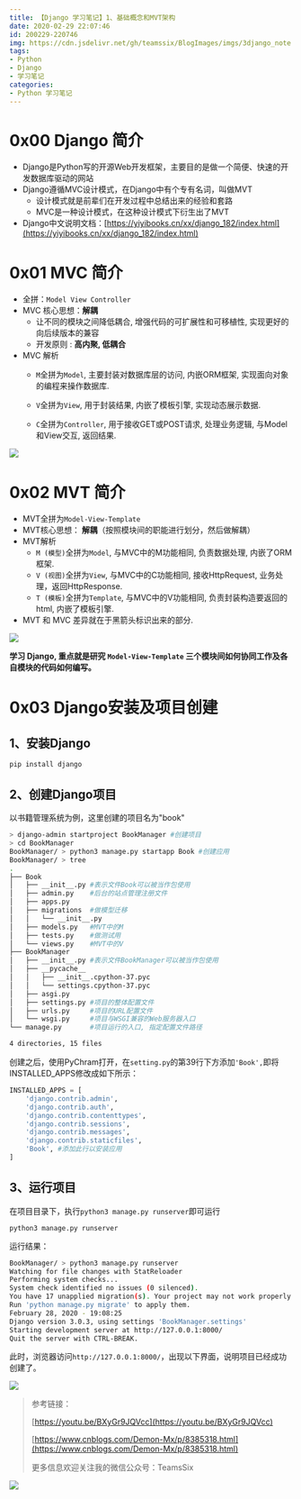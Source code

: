 ```yaml
---
title: 【Django 学习笔记】1、基础概念和MVT架构
date: 2020-02-29 22:07:46
id: 200229-220746
img: https://cdn.jsdelivr.net/gh/teamssix/BlogImages/imgs/3django_note.png
tags:
- Python
- Django
- 学习笔记
categories:
- Python 学习笔记
---
```


# 0x00 Django 简介

* Django是Python写的开源Web开发框架，主要目的是做一个简便、快速的开发数据库驱动的网站
* Django遵循MVC设计模式，在Django中有个专有名词，叫做MVT
  * 设计模式就是前辈们在开发过程中总结出来的经验和套路
  * MVC是一种设计模式，在这种设计模式下衍生出了MVT
* Django中文说明文档：[https://yiyibooks.cn/xx/django_182/index.html](https://yiyibooks.cn/xx/django_182/index.html)

<!--more-->

# 0x01 MVC 简介

* 全拼：`Model View Controller`
* MVC 核心思想：**解耦**
  - 让不同的模块之间降低耦合, 增强代码的可扩展性和可移植性, 实现更好的向后续版本的兼容
  - 开发原则 : **高内聚, 低耦合**
* MVC 解析
  - `M`全拼为`Model`, 主要封装对数据库层的访问, 内嵌ORM框架, 实现面向对象的编程来操作数据库.

  - `V`全拼为`View`, 用于封装结果, 内嵌了模板引擎, 实现动态展示数据.

  - `C`全拼为`Controller`, 用于接收GET或POST请求, 处理业务逻辑, 与Model和View交互, 返回结果.

![](https://cdn.jsdelivr.net/gh/teamssix/BlogImages/imgs/1django_note.png)

# 0x02 MVT 简介

* MVT全拼为`Model-View-Template`
* MVT核心思想： **解耦**（按照模块间的职能进行划分，然后做解耦）
* MVT解析
  - `M (模型)`全拼为`Model`, 与MVC中的M功能相同, 负责数据处理, 内嵌了ORM框架.
  - `V (视图)`全拼为`View`, 与MVC中的C功能相同, 接收HttpRequest, 业务处理，返回HttpResponse.
  - `T (模板)`全拼为`Template`, 与MVC中的V功能相同, 负责封装构造要返回的html, 内嵌了模板引擎.
* MVT 和 MVC 差异就在于黑箭头标识出来的部分.

![](https://cdn.jsdelivr.net/gh/teamssix/BlogImages/imgs/2django_note.png)

**学习 Django, 重点就是研究 `Model-View-Template` 三个模块间如何协同工作及各自模块的代码如何编写。**

# 0x03 Django安装及项目创建

## 1、安装Django

```
pip install django
```

## 2、创建Django项目

以书籍管理系统为例，这里创建的项目名为"book"

```bash
> django-admin startproject BookManager #创建项目
> cd BookManager
BookManager/ > python3 manage.py startapp Book #创建应用
BookManager/ > tree
.
├── Book
│   ├── __init__.py	#表示文件Book可以被当作包使用
│   ├── admin.py	#后台的站点管理注册文件
│   ├── apps.py
│   ├── migrations	#做模型迁移
│   │   └── __init__.py
│   ├── models.py	#MVT中的M
│   ├── tests.py	#做测试用
│   └── views.py	#MVT中的V
├── BookManager
│   ├── __init__.py	#表示文件BookManager可以被当作包使用
│   ├── __pycache__
│   │   ├── __init__.cpython-37.pyc
│   │   └── settings.cpython-37.pyc
│   ├── asgi.py
│   ├── settings.py	#项目的整体配置文件
│   ├── urls.py		#项目的URL配置文件
│   └── wsgi.py		#项目与WSGI兼容的Web服务器入口
└── manage.py		#项目运行的入口, 指定配置文件路径

4 directories, 15 files
```

创建之后，使用PyChram打开，在`setting.py`的第39行下方添加`'Book',`即将INSTALLED_APPS修改成如下所示：

```python
INSTALLED_APPS = [
    'django.contrib.admin',
    'django.contrib.auth',
    'django.contrib.contenttypes',
    'django.contrib.sessions',
    'django.contrib.messages',
    'django.contrib.staticfiles',
    'Book',	#添加此行以安装应用
]
```

## 3、运行项目

在项目目录下，执行`python3 manage.py runserver`即可运行

```
python3 manage.py runserver
```

运行结果：

```bash
BookManager/ > python3 manage.py runserver
Watching for file changes with StatReloader
Performing system checks...
System check identified no issues (0 silenced).
You have 17 unapplied migration(s). Your project may not work properly until you apply the migrations for app(s): admin, auth, contenttypes, sessions.
Run 'python manage.py migrate' to apply them.
February 28, 2020 - 19:08:25
Django version 3.0.3, using settings 'BookManager.settings'
Starting development server at http://127.0.0.1:8000/
Quit the server with CTRL-BREAK.
```

此时，浏览器访问`http://127.0.0.1:8000/`，出现以下界面，说明项目已经成功创建了。

![](https://cdn.jsdelivr.net/gh/teamssix/BlogImages/imgs/3django_note.png)



> 参考链接：
>
> [https://youtu.be/BXyGr9JQVcc](https://youtu.be/BXyGr9JQVcc)
>
> [https://www.cnblogs.com/Demon-Mx/p/8385318.html](https://www.cnblogs.com/Demon-Mx/p/8385318.html)
>
> 更多信息欢迎关注我的微信公众号：TeamsSix

![](https://cdn.jsdelivr.net/gh/teamssix/BlogImages/imgs/TeamsSix_Subscription_Logo2.png)